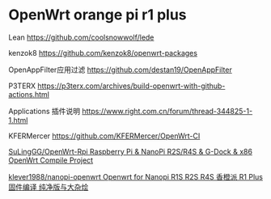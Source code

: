 # OpenWrt orange pi r1 plus

Lean https://github.com/coolsnowwolf/lede

kenzok8 https://github.com/kenzok8/openwrt-packages

OpenAppFilter应用过滤 https://github.com/destan19/OpenAppFilter

P3TERX https://p3terx.com/archives/build-openwrt-with-github-actions.html

Applications 插件说明 https://www.right.com.cn/forum/thread-344825-1-1.html

KFERMercer https://github.com/KFERMercer/OpenWrt-CI

[SuLingGG/OpenWrt-Rpi    Raspberry Pi & NanoPi R2S/R4S & G-Dock & x86 OpenWrt Compile Project](https://github.com/SuLingGG/OpenWrt-Rpi)

[klever1988/nanopi-openwrt    Openwrt for Nanopi R1S R2S R4S 香橙派 R1 Plus 固件编译 纯净版与大杂烩](https://github.com/klever1988/nanopi-openwrt) 
